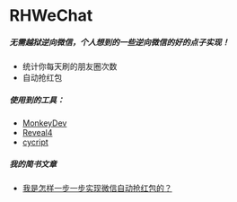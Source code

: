 # RHWeChat
##### 无需越狱逆向微信，个人想到的一些逆向微信的好的点子实现！
* 统计你每天刷的朋友圈次数
* 自动抢红包
 
##### 使用到的工具：
* [MonkeyDev](https://github.com/AloneMonkey/MonkeyDev)
* [Reveal4](https://revealapp.com/)
* [cycript](http://www.cycript.org/)

##### 我的简书文章
* [我是怎样一步一步实现微信自动抢红包的？](http://www.jianshu.com/p/294ed954d8b3)

